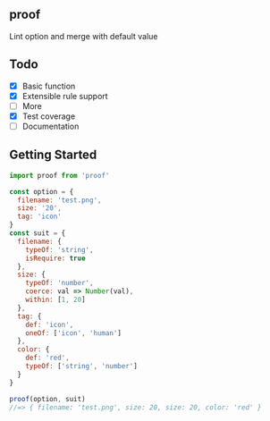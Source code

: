 ## proof

Lint option and merge with default value

## Todo

- [x] Basic function
- [x] Extensible rule support
- [ ] More
- [x] Test coverage
- [ ] Documentation

## Getting Started

```js
import proof from 'proof'

const option = {
  filename: 'test.png',
  size: '20',
  tag: 'icon'
}
const suit = {
  filename: {
    typeOf: 'string',
    isRequire: true
  },
  size: {
    typeOf: 'number',
    coerce: val => Number(val),
    within: [1, 20]
  },
  tag: {
    def: 'icon',
    oneOf: ['icon', 'human']
  },
  color: {
    def: 'red',
    typeOf: ['string', 'number']
  }
}

proof(option, suit)
//=> { filename: 'test.png', size: 20, size: 20, color: 'red' }
```